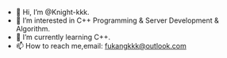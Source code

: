 - 👋 Hi, I’m @Knight-kkk.
- 👀 I’m interested in C++ Programming & Server Development & Algorithm.
- 🌱 I’m currently learning C++.
- 📫 How to reach me,email: fukangkkk@outlook.com

<!---
Knight-kkk/Knight-kkk is a ✨ special ✨ repository because its `README.md` (this file) appears on your GitHub profile.
You can click the Preview link to take a look at your changes.
--->
